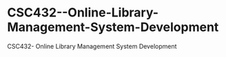 # CSC432--Online-Library-Management-System-Development
CSC432- Online Library Management System Development
